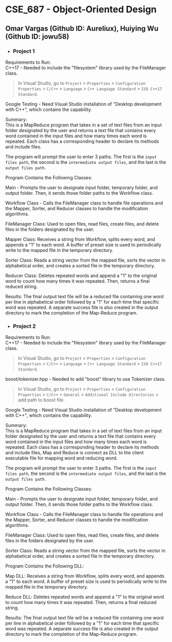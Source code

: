 CSE_687 - Object-Oriented Design<br>
=
Omar Vargas (Github ID: Aureliux), Huiying Wu (Github ID: jowu58)
-
* ### Project 1

Requirements to Run:<br>
C++17 - Needed to include the "filesystem" library used by the FileManager class. 
>In Visual Studio, go to `Project` > `Properties` > `Configuration Properties` > `C/C++` > `Language` > `C++ Language Standard` > `ISO C++17 Standard`.

Google Testing - Need Visual Studio installation of "Desktop development with C++", which contains the capability.


Summary:<br>
This is a MapReduce program that takes in a set of text files from an input folder designated by the user and returns a text file that contains every word contained in the input files and how many times each word is repeated. Each class has a corresponding header to declare its methods and include files. 

The program will prompt the user to enter 3 paths. The first is the `input files path`, the second is the `intermediate output files`, and the last is the `output files path`.

Program Contains the Following Classes:<br>

Main - Prompts the user to designate input folder, temporary folder, and output folder. Then, it sends those folder paths to the Workflow class.

Workflow Class - Calls the FileManager class to handle file operations and the Mapper, Sorter, and Reducer classes to handle the modification algorithms.

FileManager Class: Used to open files, read files, create files, and delete files in the folders designated by the user.

Mapper Class: Receives a string from Workflow, splits every word, and appends a "1" to each word. A buffer of preset size is used to periodically write to the mapped file in the temporary directory.

Sorter Class: Reads a string vector from the mapped file, sorts the vector in alphabetical order, and creates a sorted file in the temporary directory.

Reducer Class: Deletes repeated words and append a "1" to the original word to count how many times it was repeated. Then, returns a final reduced string.

Results:
The final output text file will be a reduced file containing one word per line in alphabetical order followed by a "1" for each time that specific word was repeated.
A separate success file is also created in the output directory to mark the completion of the Map-Reduce program.


* ### Project 2

Requirements to Run:<br>
C++17 - Needed to include the "filesystem" library used by the FileManager class. 
>In Visual Studio, go to `Project` > `Properties` > `Configuration Properties` > `C/C++` > `Language` > `C++ Language Standard` > `ISO C++17 Standard`.<br>

boost/tokenizer.hpp - Needed to add "boost" library to use Tokenizer class. 
>In Visual Studio, go to `Project` > `Properties` > `Configuration Properties` > `C/C++` > `General` > `Additional Include Directories` > add path to boost file.<br>

Google Testing - Need Visual Studio installation of "Desktop development with C++", which contains the capability.<br>

Summary:<br>
This is a MapReduce program that takes in a set of text files from an input folder designated by the user and returns a text file that contains every word contained in the input files and how many times each word is repeated. Each class has a corresponding header to declare its methods and include files, Map and Reduce is connect as DLL to the client executable file for mapping word and reducing word.

The program will prompt the user to enter 3 paths. The first is the `input files path`, the second is the `intermediate output files`, and the last is the `output files path`.

Program Contains the Following Classes:

Main - Prompts the user to designate input folder, temporary folder, and output folder. Then, it sends those folder paths to the Workflow class.

Workflow Class - Calls the FileManager class to handle file operations and the Mapper, Sorter, and Reducer classes to handle the modification algorithms.

FileManager Class: Used to open files, read files, create files, and delete files in the folders designated by the user.

Sorter Class: Reads a string vector from the mapped file, sorts the vector in alphabetical order, and creates a sorted file in the temporary directory.

Program Contains the Following DLL:

Map DLL: Receives a string from Workflow, splits every word, and appends a "1" to each word. A buffer of preset size is used to periodically write to the mapped file in the temporary directory.

Reduce DLL: Deletes repeated words and append a "1" to the original word to count how many times it was repeated. Then, returns a final reduced string.

Results: The final output text file will be a reduced file containing one word per line in alphabetical order followed by a "1" for each time that specific word was repeated. A separate success file is also created in the output directory to mark the completion of the Map-Reduce program.
